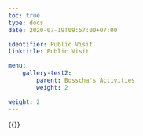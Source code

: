 ```yaml
---
toc: true
type: docs
date: 2020-07-19T09:57:00+07:00

identifier: Public Visit
linktitle: Public Visit

menu:
    gallery-test2:
        parent: Bosscha's Activities
        weight: 2

weight: 2
---
```


{{<foldergallery src="visit">}}
